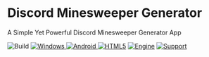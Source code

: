 # Discord Minesweeper Generator
A Simple Yet Powerful Discord Minesweeper Generator App

![Build](https://img.shields.io/badge/build-passing-success) [![Windows](https://img.shields.io/badge/target-windows-success) ![Android](https://img.shields.io/badge/target-android-success) ![HTML5](https://img.shields.io/badge/target-html5-inactive)](https://github.com/violinmelody/dmsg/releases) [![Engine](https://img.shields.io/badge/GM%20Studio-v1.4.9999-informational)](https://store.yoyogames.com/downloads/gm-studio/release-notes-studio.html) [![Support](https://img.shields.io/badge/donate-click%20here-EA4AAA)](http://ko-fi.com/violinmelody)